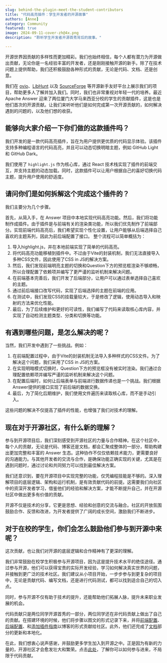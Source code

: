 ```yaml
---
slug: behind-the-plugin-meet-the-student-contributors
title: "代码高亮插件：学生开发者的开源故事"
authors: [Anne]
category: Community
featured: true
image: 2024-09-11-cover-zh@4x.png
description: "聆听学生开发者开源首秀背后的故事。"

---
```


开源世界因贡献的多样性而更加精彩。我们也始终相信，每个人都有潜力为开源做出贡献，无论你是一名经验丰富的开发者，还是刚刚接触开源的新手。除了在技术问题上提供帮助，我们还积极鼓励各种形式的贡献，无论是代码、文档、还是创意。

我们在 [ovio](https://ovio.org/project/apache/incubator-answer)、[LibHunt](https://www.libhunt.com/r/incubator-answer) 以及 [SourceForge](https://sourceforge.net/projects/incubator-answer/) 等开源新手友好平台上展示我们的项目，帮助更多人了解并加入我们。同时，我们也非常重视对年轻一代的培养。最近 Apache Answer 迎来了两位厦门大学马来西亚分校的学生的贡献插件，这是也是他们首次的开源贡献。让我们来听听他们是如何完成第一次开源贡献的，如何解决遇到的问题的，以及他们想的收获。

## 能够向大家介绍一下你们做的这款插件吗？  
我们开发的是一款代码高亮插件，旨在为用户提供更优质的代码显示体验。该插件支持多种编程语言的代码高亮，并且可以动态切换明暗主题，例如 GitHub Light 和 GitHub Dark。

我们使用了 `highlight.js` 作为核心库，通过 React 技术栈实现了插件的前端交互，并支持主题的动态加载。同时，这款插件可以让用户根据自己的喜好切换代码主题，提升用户使用的舒适度。

## 请问你们是如何拆解这个完成这个插件的？

我们主要分为几个步骤。

首先，从简入手，在 Answer 项目中本地实现代码高亮功能。然后，我们将功能制作成插件。由于插件是与前端有关的渲染类功能，所以我们优先制作了前端部分。实现前端代码高亮后，我们希望实现个性化设置，让用户能够从后端选择自己喜欢的主题系列，因此为前后端配置了接口。
整个流程可以简单概括为：
1. 导入highlight.js，并在本地前端实现了简单的代码高亮。
2. 将代码高亮功能移植到插件中。不过由于Vite的封装机制，我们无法直接导入多种CSS文件，因此使用了CSS in JS的解决方案。
3. 然后，我们发现前端明亮主题的切换和Question下方的预览框渲染不够顺畅，所以合理配置了依赖项并编写了更严谨的监听机制来解决问题。
4. 在前端基本完善后，我们开发了后端部分，让用户可以通过表单选择自己喜欢的主题。
5. 通过前后端接口改写代码，实现了后端选择的主题在前端的应用。
6. 在测试中，我们发现CSS的挂载量较大，于是修改了逻辑，使用动态导入和映射的方法来优化性能。
7. 最后，为了后续维护和更好的可读性，我们编写了代码来读取核心库内容，并实现了自动检测主题类型、分类和切换等功能。

## 有遇到哪些问题，是怎么解决的呢？

当然，我们开发中遇到了一些挑战。例如：

1.  在前端配置过程中，由于Vite的封装机制无法导入多种样式的CSS文件。为了解决这个问题，我们采用了CSS in JS的方案。
2.  在实现明暗模式切换时，Question下方的预览框没有被实时渲染。我们通过合理配置依赖项并编写严谨的监听机制来解决这个问题。
3.  在配置后端时，如何让后端表单与前端进行数据传递也是一个挑战。我们根据Answer提供的接口实现了前后端的数据交换。
4.  最后，为了简化后期维护，我们使用文件遍历来读取核心库，而不是手动引入。

这些问题的解决不仅提高了插件的性能，也增强了我们对技术的理解。

## 现在对于开源社区，有什么新的理解？  
参与到开源项目后，我们深刻感受到开源社区的力量与合作精神。在这个社区中，每个人的贡献，无论是代码、博客还是文档，都会汇聚成整体的一部分，帮助构建出更加完整和丰富的 Answer 生态。这种协作不仅仅依赖技术能力，更需要良好的沟通能力。与其他开发者的交流与合作，是确保功能正确实现的关键，尤其是在遇到问题时，通过讨论和共同努力可以找到最佳解决方案。

我们还意识到，要在开源项目中实现完整的功能，仅凭编程技能是不够的。深入理解项目的底层逻辑、架构和运行机制，是有效贡献代码的前提。这需要我们向社区中的资深开发者学习，借鉴他们的经验和解决方案，才能不断提升自己，并在开源社区中做出更多有价值的贡献。

开源不仅是技术的分享，它更是思想、经验和创意的交流与融合。社区的开放氛围鼓励合作、反馈和改进，为开发者提供了广阔的成长空间，激励我们不断进步。

## 对于在校的学生，你们会怎么鼓励他们参与到开源中来呢？
这次贡献，也让我们对开源的底层逻辑和合作精神有了更深的理解。

我们非常鼓励在校学生积极参与开源项目，因为这是提升技术水平的绝佳途径。通过参与开源，他们可以获得宝贵的实际开发经验，学习如何解决真实世界的问题，并接触到更广泛的技术社区。我们建议从小项目开始，一步步参与到更复杂的项目中，无论是贡献代码、编写文档，还是进行代码测试，都可以找到适合自己的切入点。

同时，参与开源不仅有助于技术的提升，还能帮助他们拓展人脉，提升未来职业发展的机会。

代码贡献只是两位同学开源首秀的一部分，两位同学还在非代码贡献上做出了自己的贡献。在搭建环境的时候，他们将步骤以图文的形式记录下来，并将[前端配置](https://answer.apache.org/zh-CN/blog/apache-answer-frontend-configuration-guide)、[后端配置](https://answer.apache.org/zh-CN/blog/apache-answer-backend-configuration-guide)、和[添加插件指南](https://answer.apache.org/zh-CN/blog/guide-to-add-answer-plugins)以博客的形式贡献给社区。此外，他们还完成了[文档](https://answer.apache.org/zh-CN/docs)部分的更新和本地化。

在此，我们想衷心说声感谢，并鼓励更多学生加入到开源之中。正是因为有新的力量的，开源社区才会愈发壮大和繁荣。点击[此处](https://answer.apache.org/zh-CN/community/contributing)，了解你可以如何参与进来，不局限于代码贡献。
